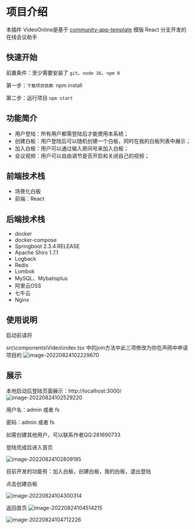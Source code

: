 # 项目介绍

本插件 VideoOnline是基于 [community-app-template](https://github.com/netless-io/community-app-template) 模版 React 分支开发的 在线会议助手

## 快速开始
前置条件：至少需要安装了 `git`、`node 16`、`npm 8`

第一步：`下载项目依赖 `npm install

第二步：运行项目 `npm start`

## 功能简介

- 用户登陆：所有用户都需登陆后才能使用本系统；
- 创建白板：用户登陆后可以随机创建一个白板，同时在我的白板列表中展示；
- 加入白板：用户可以通过输入房间号来加入白板；
- 会议视频：用户可以自由调节是否开启和关闭自己的视频；

## 前端技术栈

- 场景化白板
- 前端：React

## 后端技术栈

- docker
- docker-compose
- Springboot 2.3.4.RELEASE
- Apache Shiro 1.7.1
- Logback
- Redis
- Lombok
- MySQL、Mybatisplus
- 阿里云OSS
- 七牛云
- Nginx

## 使用说明

启动前请将

src\components\Video\index.tsx 中的join方法中此三项修改为你在声网中申请项目的
![image-20220824102229670](https://user-images.githubusercontent.com/61697228/186309993-86c486ac-a301-4f8b-92a6-7f5a4f089650.png)


## 展示

本地启动后登陆页面展示：http://localhost:3000/
![image-20220824102529220](https://user-images.githubusercontent.com/61697228/186310116-1a6b0551-6810-4c40-8a00-30c4fea2f155.png)


用户名：admin 或者 fs

密码：admin 或者 fs

如需创建其他用户，可以联系作者QQ:281690733

登陆完成后进入首页

![image-20220824102809185](https://user-images.githubusercontent.com/61697228/186310179-7723384a-e19e-400f-85b1-ddcd66f71374.png)


目前开发的功能有：加入白板，创建白板，我的白板，退出登陆

点击创建白板

![image-20220824104300314](https://user-images.githubusercontent.com/61697228/186310242-c63a5bfd-7e57-4882-b36b-bbfa12d10349.png)


返回首页
![image-20220824104514215](https://user-images.githubusercontent.com/61697228/186310286-d90d1d6e-1bab-4e72-9246-b9aba79e4abf.png)

![image-20220824104712226](https://user-images.githubusercontent.com/61697228/186310403-7d378cf4-0fa6-461d-a5df-5f92baa4b387.png)


